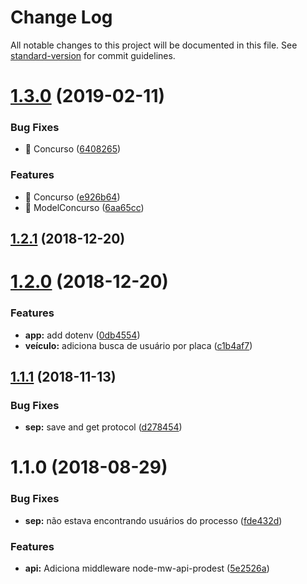 # Change Log

All notable changes to this project will be documented in this file. See [standard-version](https://github.com/conventional-changelog/standard-version) for commit guidelines.

<a name="1.3.0"></a>
# [1.3.0](https://github.com/alvarollmenezes/api-espm/compare/v1.2.1...v1.3.0) (2019-02-11)


### Bug Fixes

* 🐛 Concurso ([6408265](https://github.com/alvarollmenezes/api-espm/commit/6408265))


### Features

* 🎸 Concurso ([e926b64](https://github.com/alvarollmenezes/api-espm/commit/e926b64))
* 🎸 ModelConcurso ([6aa65cc](https://github.com/alvarollmenezes/api-espm/commit/6aa65cc))



<a name="1.2.1"></a>
## [1.2.1](https://github.com/alvarollmenezes/api-espm/compare/v1.2.0...v1.2.1) (2018-12-20)



<a name="1.2.0"></a>
# [1.2.0](https://github.com/alvarollmenezes/api-espm/compare/v1.1.1...v1.2.0) (2018-12-20)


### Features

* **app:** add dotenv ([0db4554](https://github.com/alvarollmenezes/api-espm/commit/0db4554))
* **veículo:** adiciona busca de usuário por placa ([c1b4af7](https://github.com/alvarollmenezes/api-espm/commit/c1b4af7))



<a name="1.1.1"></a>
## [1.1.1](https://github.com/alvarollmenezes/api-espm/compare/v1.1.0...v1.1.1) (2018-11-13)


### Bug Fixes

* **sep:** save and get protocol ([d278454](https://github.com/alvarollmenezes/api-espm/commit/d278454))



<a name="1.1.0"></a>
# 1.1.0 (2018-08-29)


### Bug Fixes

* **sep:** não estava encontrando usuários do processo ([fde432d](https://github.com/alvarollmenezes/api-espm/commit/fde432d))


### Features

* **api:** Adiciona middleware node-mw-api-prodest ([5e2526a](https://github.com/alvarollmenezes/api-espm/commit/5e2526a))
